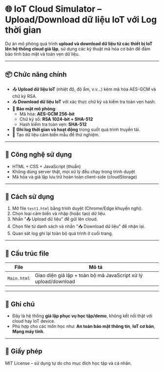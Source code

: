 # 🌐 IoT Cloud Simulator – Upload/Download dữ liệu IoT với Log thời gian

Dự án mô phỏng quá trình **upload và download dữ liệu từ các thiết bị IoT lên hệ thống cloud giả lập**, sử dụng các kỹ thuật mã hóa cơ bản để đảm bảo tính bảo mật và toàn vẹn dữ liệu.

---

## 📦 Chức năng chính

- 📤 **Upload dữ liệu IoT** (nhiệt độ, độ ẩm, v.v...) kèm mã hóa AES-GCM và chữ ký RSA.
- 📥 **Download dữ liệu IoT** với xác thực chữ ký và kiểm tra toàn vẹn hash.
- 🔐 **Bảo mật mô phỏng**:
  - Mã hóa: **AES-GCM 256-bit**
  - Chữ ký số: **RSA 1024-bit + SHA-512**
  - Hash kiểm tra toàn vẹn: **SHA-512**
- 🧾 **Ghi log thời gian và hoạt động** trong suốt quá trình truyền tải.
- 🎲 Tạo dữ liệu cảm biến mẫu để thử nghiệm.

---

## 🧪 Công nghệ sử dụng

- HTML + CSS + JavaScript (thuần)
- Không dùng server thật, mọi xử lý đều chạy trong trình duyệt
- Mã hóa và giả lập lưu trữ hoàn toàn client-side (cloudStorage)

---

## 🚀 Cách sử dụng

1. Mở file `test1.html` bằng trình duyệt (Chrome/Edge khuyến nghị).
2. Chọn loại cảm biến và nhập (hoặc tạo) dữ liệu.
3. Nhấn "📤 Upload dữ liệu" để gửi lên cloud.
4. Chọn file từ danh sách và nhấn "📥 Download dữ liệu" để nhận lại.
5. Quan sát log ghi lại toàn bộ quá trình ở cuối trang.

---

## 📂 Cấu trúc file

| File | Mô tả |
|------|-------|
| `Main.html` | Giao diện giả lập + toàn bộ mã JavaScript xử lý upload/download |

---

## 📌 Ghi chú

- Đây là hệ thống **giả lập phục vụ học tập/demo**, không kết nối thật với cloud hay IoT device.
- Phù hợp cho các môn học như: **An toàn bảo mật thông tin**, **IoT cơ bản**, **Mạng máy tính**.

---


## 📜 Giấy phép

MIT License – sử dụng tự do cho mục đích học tập và cá nhân.
